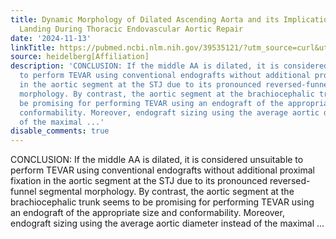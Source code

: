 ```yaml
---
title: Dynamic Morphology of Dilated Ascending Aorta and its Implications for Proximal
  Landing During Thoracic Endovascular Aortic Repair
date: '2024-11-13'
linkTitle: https://pubmed.ncbi.nlm.nih.gov/39535121/?utm_source=curl&utm_medium=rss&utm_campaign=pubmed-2&utm_content=1FakS-2QOkCT8HsMOQP1bCRQ4YzyumYOmxmF0moLsQ3dFB1E9V&fc=20220326224207&ff=20241113193351&v=2.18.0.post9+e462414
source: heidelberg[Affiliation]
description: 'CONCLUSION: If the middle AA is dilated, it is considered unsuitable
  to perform TEVAR using conventional endografts without additional proximal fixation
  in the aortic segment at the STJ due to its pronounced reversed-funnel segmental
  morphology. By contrast, the aortic segment at the brachiocephalic trunk seems to
  be promising for performing TEVAR using an endograft of the appropriate size and
  conformability. Moreover, endograft sizing using the average aortic diameter instead
  of the maximal ...'
disable_comments: true
---
```

CONCLUSION: If the middle AA is dilated, it is considered unsuitable to perform TEVAR using conventional endografts without additional proximal fixation in the aortic segment at the STJ due to its pronounced reversed-funnel segmental morphology. By contrast, the aortic segment at the brachiocephalic trunk seems to be promising for performing TEVAR using an endograft of the appropriate size and conformability. Moreover, endograft sizing using the average aortic diameter instead of the maximal ...